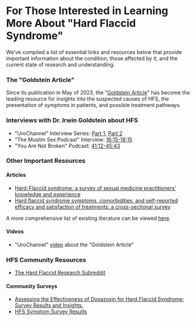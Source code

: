 # For Those Interested in Learning More About "Hard Flaccid Syndrome"

We’ve compiled a list of essential links and resources below that provide important information about the condition, those affected by it, and the current state of research and understanding.


### The "Goldstein Article"

Since its publication in May of 2023, the "[Goldstein Article](https://auanews.net/issues/articles/2023/may-2023/hard-flaccid-syndrome-proposed-to-be-secondary-to-pathological-activation-of-a-pelvic/pudendal-hypogastric-reflex)" has become the leading resource for insights into the suspected causes of HFS, the presentation of symptoms in patients, and possible treatment pathways.

### Interviews with Dr. Irwin Goldstein about HFS

- "UroChannel" Interview Series: [Part 1](https://www.youtube.com/watch?v=a2xcIdoRllo), [Part 2](https://www.youtube.com/watch?v=psBFjYBKxCk)
- "The Muslim Sex Podcast" Interview: [16:15-18:15](https://youtu.be/xUMGz8PjYdE?feature=shared&t=974)
- "You Are Not Broken" Podcast: [41:12-45:43](https://kellycaspersonmd.com/goat-dr-irwin-goldstein/)

### Other Important Resources

#### Articles

- [Hard-Flaccid syndrome: a survey of sexual medicine practitioners’ knowledge and experience](https://www.nature.com/articles/s41443-024-00917-3)
- [Hard flaccid syndrome symptoms, comorbidities, and self-reported efficacy and satisfaction of treatments: a cross-sectional survey](https://pubmed.ncbi.nlm.nih.gov/38418867/)

A more comprehensive list of existing literature can be viewed [here](https://hardflaccidsyndrome.org/hfs-resources/for-who/researchers/).


#### Videos

- "UroChannel" [video](https://youtu.be/PA4FvmK5M2s?feature=shared&t=31) about the "Goldstein Article"

### HFS Community Resources

- [The Hard Flaccid Research Subreddit](https://www.reddit.com/r/hardflaccidresearch/)

#### Community Surveys

- [Assessing the Effectiveness of Doxazosin for Hard Flaccid Syndrome: Survey Results and Insights.](https://www.reddit.com/r/hardflaccidresearch/comments/1emdr2m/assessing_the_effectiveness_of_doxazosin_for_hard/)
- [HFS Symptom Survey Results](https://www.reddit.com/r/hardflaccidresearch/comments/1er75f4/hfs_symptom_survey_results/)
